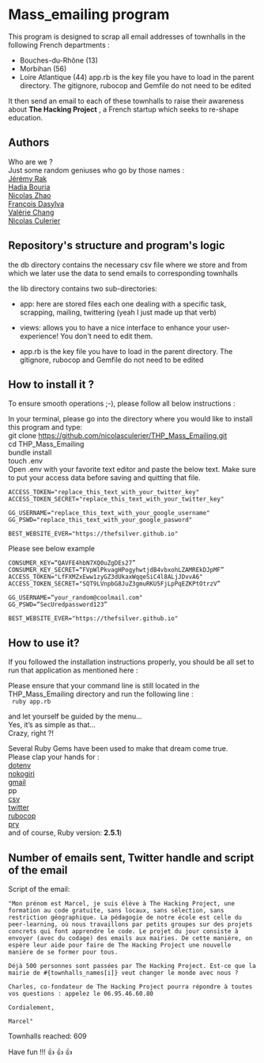 # Mass_emailing program

This program is designed to scrap all email addresses of townhalls in the following French departments :
- Bouches-du-Rhône (13)
- Morbihan (56)
- Loire Atlantique (44)
app.rb is the key file you have to load in the parent directory. The gitignore, rubocop and Gemfile do not need to be edited

It then send an email to each of these townhalls to raise their awareness about **The Hacking Project** , a French startup which seeks to re-shape education.

## Authors

Who are we ?<br> 
Just some random geniuses who go by those names :<br> 
<a href="https://github.com/skageraz">Jérémy Rak</a><br> 
<a href="https://github.com/Hadia22/">Hadia Bouria</a><br> 
<a href="https://github.com/Dyf-Tfh">Nicolas Zhao</a><br> 
<a href="https://github.com/TheFSilver">François Dasylva</a><br> 
<a href="https://github.com/bbpucca">Valérie Chang</a><br> 
<a href="https://github.com/nicolasculerier">Nicolas Culerier</a>

## Repository's structure and program's logic

the db directory contains the necessary csv file where we store and from which we later use the data to send emails to corresponding townhalls

the lib directory contains two sub-directories: 

- app: here are stored files each one dealing with a specific task, scrapping, mailing, twittering (yeah I just made up that verb)

- views: allows you to have a nice interface to enhance your user-experience! You don't need to edit them.
- app.rb is the key file you have to load in the parent directory. The gitignore, rubocop and Gemfile do not need to be edited

## How to install it ?

To ensure smooth operations ;-), please follow all below instructions :

In your terminal, please go into the directory where you would like to install this program and type:<br>
git clone https://github.com/nicolasculerier/THP_Mass_Emailing.git<br>
cd THP_Mass_Emailing<br>
bundle install<br>
touch .env<br>
Open .env with your favorite text editor and paste the below text. Make sure to put your access data before saving and quitting that file.
```
ACCESS_TOKEN="replace_this_text_with_your_twitter_key"
ACCESS_TOKEN_SECRET="replace_this_text_with_your_twitter_key"

GG_USERNAME="replace_this_text_with_your_google_username"
GG_PSWD="replace_this_text_with_your_google_pasword"

BEST_WEBSITE_EVER="https://thefsilver.github.io"
```
Please see below example
```
CONSUMER_KEY=“QAVFE4hbN7XQ0uZgDEs27”
CONSUMER_KEY_SECRET=“FVpWlPkvagHPogyhwtjdB4vbxohLZAMREkDJpMF”
ACCESS_TOKEN="LfFXMZxEww1zyGZ3dUkaxWqqeSiC4l8ALjJDvvA6"
ACCESS_TOKEN_SECRET="SQT9LVnpbG8JuZ3gmuRKU5FjLpPqEZKPtOtrzV”

GG_USERNAME=“your_random@coolmail.com"
GG_PSWD=“SecUredpassword123”

BEST_WEBSITE_EVER="https://thefsilver.github.io" 
```

## How to use it?

If you followed the installation instructions properly, you should be all set to run that application as mentioned here :<br>

Please ensure that your command line is still located in the THP_Mass_Emailing directory and run the following line :<br>
``` ruby app.rb```

and let yourself be guided by the menu…<br>
Yes, it’s as simple as that… <br>
Crazy, right ?!

Several Ruby Gems have been used to make that dream come true.<br>
Please clap your hands for :<br>
<a href=“https://github.com/motdotla/dotenv”>dotenv</a><br>
<a href=“https://github.com/sparklemotion/nokogiri”>nokogiri</a><br>
<a href=“https://github.com/gmailgem/gmail”>gmail</a><br>
pp<br>
<a href=“https://github.com/ruby/csv”>csv</a><br>
<a href=“https://github.com/sferik/twitter”>twitter</a><br>
<a href=“https://github.com/rubocop-hq/rubocop”>rubocop</a><br>
<a href=“https://github.com/pry/pry”>pry</a><br>
and of course, Ruby version: **2.5.1**)

## Number of emails sent, Twitter handle and script of the email

Script of the email: 
```
"Mon prénom est Marcel, je suis élève à The Hacking Project, une formation au code gratuite, sans locaux, sans sélection, sans restriction géographique. La pédagogie de notre école est celle du peer-learning, où nous travaillons par petits groupes sur des projets concrets qui font apprendre le code. Le projet du jour consiste à envoyer (avec du codage) des emails aux mairies. De cette manière, on espère leur aide pour faire de The Hacking Project une nouvelle manière de se former pour tous.

Déjà 500 personnes sont passées par The Hacking Project. Est-ce que la mairie de #{townhalls_names[i]} veut changer le monde avec nous ?

Charles, co-fondateur de The Hacking Project pourra répondre à toutes vos questions : appelez le 06.95.46.60.80

Cordialement,

Marcel"
```
Townhalls reached: 609

Have fun !!! :+1: :+1: :+1:
